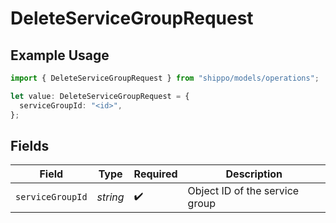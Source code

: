# DeleteServiceGroupRequest

## Example Usage

```typescript
import { DeleteServiceGroupRequest } from "shippo/models/operations";

let value: DeleteServiceGroupRequest = {
  serviceGroupId: "<id>",
};
```

## Fields

| Field                          | Type                           | Required                       | Description                    |
| ------------------------------ | ------------------------------ | ------------------------------ | ------------------------------ |
| `serviceGroupId`               | *string*                       | :heavy_check_mark:             | Object ID of the service group |